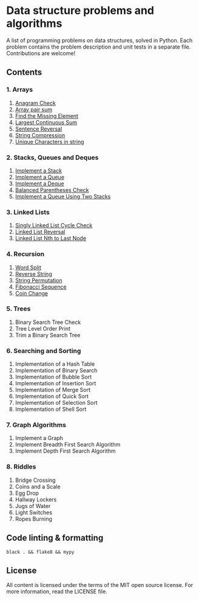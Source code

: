 # Data structure problems and algorithms

A list of programming problems on data structures, solved in Python.
Each problem contains the problem description and unit tests in a separate file. Contributions are welcome!

## Contents

### 1. Arrays

1. [Anagram Check](<01. Arrays/01-01 Anagram Check>)
1. [Array pair sum](<01. Arrays/01-02 Array pair sum>)
1. [Find the Missing Element](<01. Arrays/01-03 Find the Missing Element>)
1. [Largest Continuous Sum](<01. Arrays/01-04 Largest Continuous Sum>)
1. [Sentence Reversal](<01. Arrays/01-05 Sentence Reversal>)
1. [String Compression](<01. Arrays/01-06 String Compression>)
1. [Unique Characters in string](<01. Arrays/01-07 Unique Characters in string>)

### 2. Stacks, Queues and Deques

1. [Implement a Stack](<02. Stacks, Queues and Deques/02-01 Implement a Stack>)
1. [Implement a Queue](<02. Stacks, Queues and Deques/02-02 Implement a Queue>)
1. [Implement a Deque](<02. Stacks, Queues and Deques/02-03 Implement a Deque>)
1. [Balanced Parentheses Check](<02. Stacks, Queues and Deques/02-04 Balanced Parentheses Check>)
1. [Implement a Queue Using Two Stacks](<02. Stacks, Queues and Deques/02-05 Implement a Queue Using Two Stacks>)

### 3. Linked Lists

1. [Singly Linked List Cycle Check](<03. Linked Lists/03-01 Singly Linked List Cycle Check>)
1. [Linked List Reversal](<03. Linked Lists/03-02 Linked List Reversal>)
1. [Linked List Nth to Last Node](<03. Linked Lists/03-03 Linked List Nth to Last Node>)

### 4. Recursion

1. [Word Split](<04. Recursion/04-01 Word Split>)
1. [Reverse String](<04. Recursion/04-02 Reverse a String>)
1. [String Permutation](<04. Recursion/04-03 String Permutation>)
1. [Fibonacci Sequence](<04. Recursion/04-04 Fibonacci Sequence>)
1. [Coin Change](<04. Recursion/04-05 Coin Change>)

### 5. Trees

1. Binary Search Tree Check
1. Tree Level Order Print
1. Trim a Binary Search Tree

### 6. Searching and Sorting

1. Implementation of a Hash Table
1. Implementation of Binary Search
1. Implementation of Bubble Sort
1. Implementation of Insertion Sort
1. Implementation of Merge Sort
1. Implementation of Quick Sort
1. Implementation of Selection Sort
1. Implementation of Shell Sort

### 7. Graph Algorithms

1. Implement a Graph
1. Implement Breadth First Search Algorithm
1. Implement Depth First Search Algorithm

### 8. Riddles

1. Bridge Crossing
1. Coins and a Scale
1. Egg Drop
1. Hallway Lockers
1. Jugs of Water
1. Light Switches
1. Ropes Burning

## Code linting & formatting

```console
black . && flake8 && mypy
```

## License

All content is licensed under the terms of the MIT open source license. For more information, read the LICENSE file.
